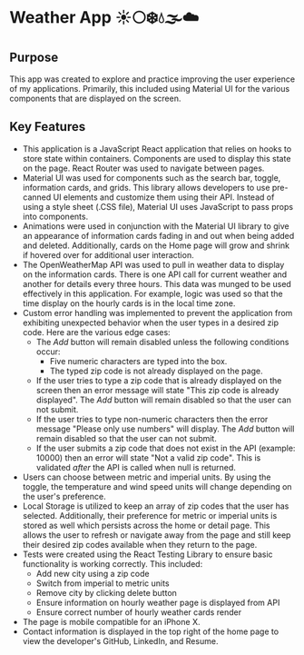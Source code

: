 # Weather App ☀️🌕❄️💧🌫️☁️

## Purpose
This app was created to explore and practice improving the user experience of my applications. Primarily, this included using Material UI for the various components that are displayed on the screen.

## Key Features
* This application is a JavaScript React application that relies on hooks to store state within containers. Components are used to display this state on the page. React Router was used to navigate between pages.
* Material UI was used for components such as the search bar, toggle, information cards, and grids. This library allows developers to use pre-canned UI elements and customize them using their API. Instead of using a style sheet (.CSS file), Material UI uses JavaScript to pass props into components.
* Animations were used in conjunction with the Material UI library to give an appearance of information cards fading in and out when being added and deleted. Additionally, cards on the Home page will grow and shrink if hovered over for additional user interaction.
* The OpenWeatherMap API was used to pull in weather data to display on the information cards. There is one API call for current weather and another for details every three hours. This data was munged to be used effectively in this application. For example, logic was used so that the time display on the hourly cards is in the local time zone.
* Custom error handling was implemented to prevent the application from exhibiting unexpected behavior when the user types in a desired zip code. Here are the various edge cases:
  * The _Add_ button will remain disabled unless the following conditions occur:
    * Five numeric characters are typed into the box.
    * The typed zip code is not already displayed on the page.
  * If the user tries to type a zip code that is already displayed on the screen then an error message will state "This zip code is already displayed". The _Add_ button will remain disabled so that the user can not submit.
  * If the user tries to type non-numeric characters then the error message "Please only use numbers" will display. The _Add_ button will remain disabled so that the user can not submit.
  * If the user submits a zip code that does not exist in the API (example: 10000) then an error will state "Not a valid zip code". This is validated _after_ the API is called when null is returned.
* Users can choose between metric and imperial units. By using the toggle, the temperature and wind speed units will change depending on the user's preference.
* Local Storage is utilized to keep an array of zip codes that the user has selected. Additionally, their preference for metric or imperial units is stored as well which persists across the home or detail page. This allows the user to refresh or navigate away from the page and still keep their desired zip codes available when they return to the page.
* Tests were created using the React Testing Library to ensure basic functionality is working correctly. This included:
  * Add new city using a zip code
  * Switch from imperial to metric units
  * Remove city by clicking delete button
  * Ensure information on hourly weather page is displayed from API
  * Ensure correct number of hourly weather cards render
* The page is mobile compatible for an iPhone X.
* Contact information is displayed in the top right of the home page to view the developer's GitHub, LinkedIn, and Resume.

